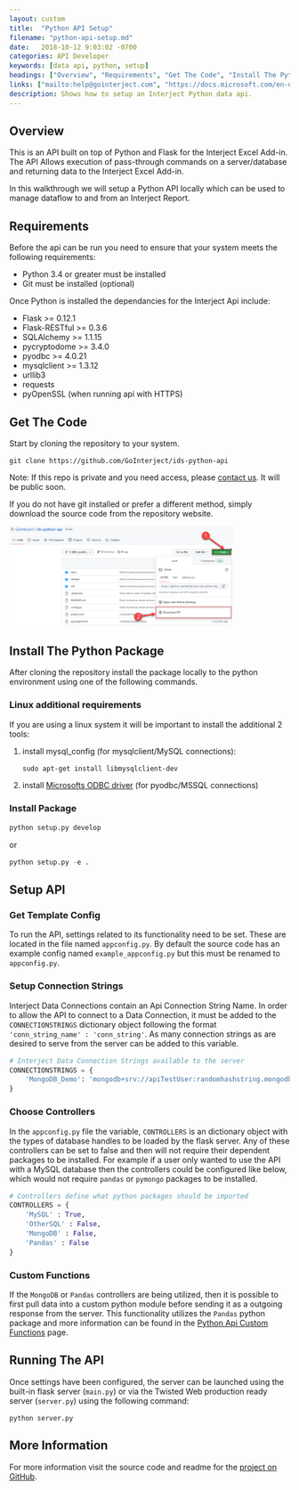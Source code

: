 ```yaml
---
layout: custom
title:  "Python API Setup"
filename: "python-api-setup.md"
date:   2018-10-12 9:03:02 -0700
categories: API Developer
keywords: [data api, python, setup]
headings: ["Overview", "Requirements", "Get The Code", "Install The Python Package", "Linux additional requirements", "Install Package", "Setup API", "Get Template Config", "Setup Connection Strings", "Choose Controllers", "Custom Functions", "Running The API", "More Information"]
links: ["mailto:help@gointerject.com", "https://docs.microsoft.com/en-us/sql/connect/odbc/linux-mac/installing-the-microsoft-odbc-driver-for-sql-server", "/wApi/python-api-custom-functions.html", "https://github.com/GoInterject/ids-python-api"]
description: Shows how to setup an Interject Python data api.
---
```



## Overview

This is an API built on top of Python and Flask for the Interject Excel Add-in. The API Allows execution of pass-through commands on a server/database and returning data to the Interject Excel Add-in. 

In this walkthrough we will setup a Python API locally which can be used to manage dataflow to and from an Interject Report. 


## Requirements

Before the api can be run you need to ensure that your system meets the following requirements:

- Python 3.4 or greater must be installed
- Git must be installed (optional)

Once Python is installed the dependancies for the Interject Api include:

* Flask >= 0.12.1
* Flask-RESTful >= 0.3.6
* SQLAlchemy >= 1.1.15
* pycryptodome >= 3.4.0
* pyodbc >= 4.0.21
* mysqlclient >= 1.3.12
* urllib3
* requests
* pyOpenSSL (when running api with HTTPS)


## Get The Code

Start by cloning the repository to your system.

```git
git clone https://github.com/GoInterject/ids-python-api
```

Note: If this repo is private and you need access, please [contact us](mailto:help@gointerject.com). It will be public soon.


If you do not have git installed or prefer a different method, simply download the source code from the repository website.

<img class="img-modal" src="/images/temp_gitlab_download_repo.png" width="80%" onclick="zoom_img(this)" />


## Install The Python Package

After cloning the repository install the package locally to the python environment using one of the following commands.

### Linux additional requirements

If you are using a linux system it will be important to install the additional 2 tools:
1. install mysql_config (for mysqlclient/MySQL connections): 

    ```
    sudo apt-get install libmysqlclient-dev
    ```
2. install [Microsofts ODBC driver](https://docs.microsoft.com/en-us/sql/connect/odbc/linux-mac/installing-the-microsoft-odbc-driver-for-sql-server) (for pyodbc/MSSQL connections) 


### Install Package

```python
python setup.py develop
``` 
or 
```python
python setup.py -e .
```

## Setup API

### Get Template Config

To run the API, settings related to its functionality need to be set. These are located in the file named <code>appconfig.py</code>. By default the source code has an example config named <code>example_appconfig.py</code> but this must be renamed to <code>appconfig.py</code>.

### Setup Connection Strings

Interject Data Connections contain an Api Connection String Name. In order to allow the API to connect to a Data Connection, it must be added to the `CONNECTIONSTRINGS` dictionary object following the format `'conn_string_name' : 'conn_string'`. As many connection strings as are desired to serve from the server can be added to this variable.

```python
# Interject Data Connection Strings available to the server
CONNECTIONSTRINGS = {
    'MongoDB_Demo': 'mongodb+srv://apiTestUser:randomhashstring.mongodb.net/demo||demo|Demo'
}
```

### Choose Controllers

In the <code>appconfig.py</code> file the variable, `CONTROLLERS` is an dictionary object with the types of database handles to be loaded by the flask server. Any of these controllers can be set to false and then will not require their dependent packages to be installed. For example if a user only wanted to use the API with a MySQL database then the controllers could be configured like below, which would not require `pandas` or `pymongo` packages to be installed.

```python
# Controllers define what python packages should be imported 
CONTROLLERS = {
    'MySQL' : True,
    'OtherSQL' : False,
    'MongoDB' : False,
    'Pandas' : False
}
```


### Custom Functions

If the `MongoDB` or `Pandas` controllers are being utilized, then it is possible to first pull data into a custom python module before sending it as a outgoing response from the server. This functionality utilizes the `Pandas` python package and more information can be found in the [Python Api Custom Functions](/wApi/python-api-custom-functions.html) page.


## Running The API

Once settings have been configured, the server can be launched using the built-in flask server (`main.py`) or via the Twisted Web production ready server (`server.py`) using the following command:

```
python server.py
``` 

## More Information

For more information visit the source code and readme for the [project on GitHub](https://github.com/GoInterject/ids-python-api).